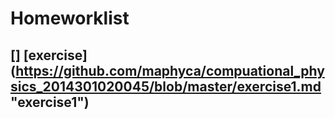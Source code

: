 # Homeworklist
## [] [exercise] (https://github.com/maphyca/compuational_physics_2014301020045/blob/master/exercise1.md "exercise1")
